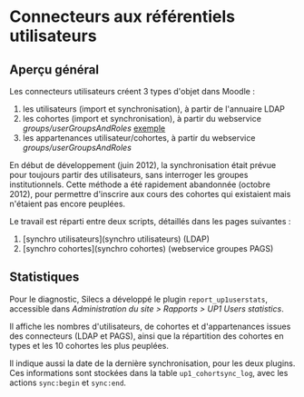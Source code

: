 # Connecteurs aux référentiels utilisateurs

## Aperçu général

Les connecteurs utilisateurs créent 3 types d'objet dans Moodle :

1. les utilisateurs (import et synchronisation), à partir de l'annuaire LDAP
2. les cohortes (import et synchronisation), à partir du webservice *groups/userGroupsAndRoles* [exemple](http://ticetest.univ-paris1.fr/web-service-groups/userGroupsAndRoles?uid=e0g411g01n6)
3. les appartenances utilisateur/cohortes, à partir du webservice *groups/userGroupsAndRoles*

En début de développement (juin 2012), la synchronisation était prévue pour toujours partir des utilisateurs, sans interroger les groupes institutionnels. Cette méthode a été rapidement abandonnée (octobre 2012), pour permettre d'inscrire aux cours des cohortes qui existaient mais n'étaient pas encore peuplées.

Le travail est réparti entre deux scripts, détaillés dans les pages suivantes :

 1.  [synchro utilisateurs](synchro utilisateurs) (LDAP)
 2.  [synchro cohortes](synchro cohortes) (webservice groupes PAGS)


## Statistiques

Pour le diagnostic, Silecs a développé le plugin `report_up1userstats`, accessible dans *Administration du site > Rapports > UP1 Users statistics*.

Il affiche les nombres d'utilisateurs, de cohortes et d'appartenances issues des connecteurs (LDAP et PAGS), ainsi que la répartition des cohortes en types et les 10 cohortes les plus peuplées.

Il indique aussi la date de la dernière synchronisation, pour les deux plugins. Ces informations sont stockées dans la table `up1_cohortsync_log`, avec les actions `sync:begin` et `sync:end`.

